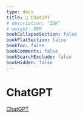 ```yaml
---
type: docs
title: 🔷 ChatGPT
# description: "IDK"
# weight: 900
bookCollapseSection: false
bookFlatSection: false
bookToc: false
bookComments: false
bookSearchExclude: false
bookHidden: false
---
```


# ChatGPT

[ChatGPT](/xcom/ai/chat/gpt/)
